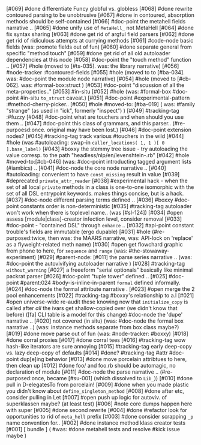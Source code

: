 [#069]       #done differentiate Funcy globful vs. globless
[#068]       #done rewrite contoured parsing to be unobtrusive
[#067]       #done in contoured, absorption methods should be self-contained
[#066]       #doc-point the metahell fields narrative ..
[#065]       #done unify use of `MetaHell_` not MetaHell
[#064]       #done fix syntax sharing
[#063]       #done get rid of argful field parsers
[#062]       #done get rid of ridiculous attempts at currying methods
[#061]       #code-node basic fields (was: promote fields out of fun)
[#060]       #done separate general from specific "method touch"
[#059]       #done get rid of all old autoloader dependencies at this node
[#058]       #doc-point the "touch method" function ..
[#057] #hole (moved to [#ts-035]. was: the library narrative)
[#056]       #node-tracker :#contoured-fields
[#055] #hole (moved to to [#ba-034]. was: #doc-point the module node narrative)
[#054] #hole (moved to [#cb-062]. was: #formal-box:struct )
[#053]       #doc-point "discussion of all the meta-properties.."
[#053]       #in-situ
[#052] #hole (was: #formal-box #doc-point #in-situ `to_struct` caveat.)
[#051]       #doc-point #experimental-pattern :#method-cherry-picker..
[#050] #hole #moved-to: [#ba-019]
             ( was:  #family "strange" (as used in "ick", formerly "inspect") )
[#049]       #tracking-tag :#fuzzy
[#048]       #doc-point what are touchers and when should you use them ..
[#047]       #doc-point this class of grammars, and this parser..
             (#re-purpoesd:once. original may have been lost.)
[#046]       #doc-point extension nodes?
[#045]       #tracking-tag track various #touchers in the wild
[#044] #hole (was #autoloading: swap-in `caller_locations( 1, 1 )[ 0 ].base_label)`
[#043]       #boxxy the stemmy tree issue - try autoloading the value corresp.
               to the path "headless/nlp/en/levenshtein-.rb"
[#042] #hole #moved-to:[#cb-046]  (was: #doc-point introducting tagged argument lists (#iambics) ..
[#041]       #doc-node the core node narrative ..
[#040]       #autoloading: convenient to have `const_missing` result in value
[#039]       #deprecated `private_attr_reader`
[#038]       #experimental hack - when the set of all local `private` methods
               in a class is one-to-one isomorphic with the set of all DSL
               entrypoint keywords. makes things concise, but is a hack.
[#037]       #doc-node different parsing terms defined ..
[#036]       #boxxy #doc-point constants order is non-deterministic
[#035]       #tracking-tag autoloader won't work when there is toplevel name..
               (was [#sl-124])
[#034] #open assess [module|class]-creator infection level, consider removal
[#033]       #doc-point - "contained DSL" through `enhance` ..
[#032]       #api-point constant trouble's fields are immutable (ergo dupable)
[#031] #hole (#re-purposed:twice, then was: the MAARS narrative,
               was: API-lock on 'replace' as a flyweight-related meth name)
[#030] #open get flowchard graphic from phone to here, for `sequence` and `range`
             (was: #the-stowaway-experiment)
[#029]       #parent-node: [#011] the parse series narrative ..
             (was: #doc-point the autovivifying autoloader narrative )
[#028]       #tracking-tag `without_warning`
[#027]       a freeeform "serial optionals" basically like minimal packrat parser
[#026]       #doc-point "tuple tower" defined ..
[#025]       #doc-point #parent:024 #body-is-inline-in-parent
               `formal` defined informally.
[#024]       #doc-node the formal attribute narrative .
[#023] #open merge the 2 pool enhancements
[#022]       #tracking-tag #boxxy's relationship to a.l
[#021] #open universe-wide re-audit these knowing now that `initialize_copy`
             is called after *all* the ivars get shallow-copied over
             (we didn't know that before) ([fa] CLI table is a model for
             this change)
             #doc-node the 'dupe' narrative ..
[#020]       not covered (in situ)
             (was: #doc-node the formal box narrative ..)
             (was: instance methods separate from box class maybe?)
[#019]       #done move parse out of fun (was: #node-tracker: #boxxy)
[#018]       #done corral proxies
[#017]       #done corral tees
[#016]       #tracking-tag wow hash-like iterators are sure annoying
[#015]       #tracking-tag early deep-copy vs. lazy deep-copy of defaults
[#014] #done? #tracking-tag #attr #doc-point dup[e]ing behavior
[#013]       #done move porcelain attribtues to here, then clean up
[#012]       #done foo/ and foo.rb should be automagic, no declaration of module
[#011]       #doc-node the parse narrative ..
             (#re-purposed:once, became [#su-001] (which dissolved to `Lib_`))
[#010]       #done pull in D-elegatesTo from porcelain!
[#009]       #done when you made plastic you didn't know about `define_singleton_method`
[#008]       #done after etc, consider pulling in Let
[#007] #open push up logic for autoviv. of superklassen maybe? (at least test)
[#006]       #note core dumps happen here with super
[#005]       #done second rewrite
[#004]       #done #refactor look for opportunities to rid of `meta_hell` prefix
[#003]       #done consider scrapping `_p` name convention for..
[#002]       #done instance method klass creator tests
[#001]       [ bundle ]
             ( #was: #done metahell tests and resolve #kick issue maybe )
